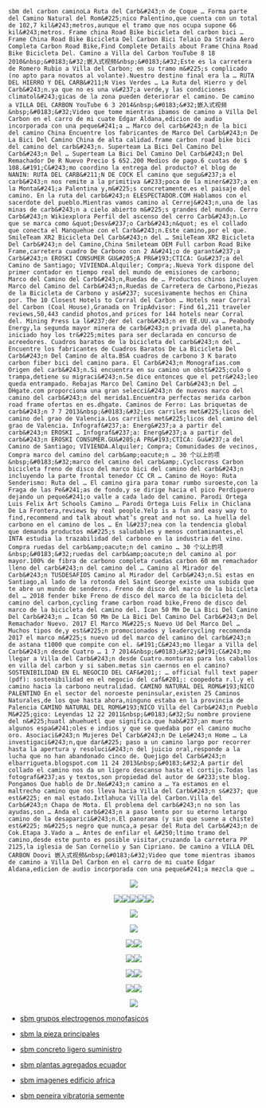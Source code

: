 
```
sbm del carbon caminoLa Ruta del Carb&#243;n de Coque … Forma parte del Camino Natural del Rom&#225;nico Palentino,que cuenta con un total de 102,7 kil&#243;metros,aunque el tramo que nos ocupa supone 66 kil&#243;metros. Frame china Road Bike bicicleta del carbon bici … Frame China Road Bike Bicicleta Del Carbon Bici Telaio Da Strada Aero Completa Carbon Road Bike,Find Complete Details about Frame China Road Bike Bicicleta Del. Camino a Villa del Carbon YouTube 8 18 2010&nbsp;&#0183;&#32;嵌入式视频&nbsp;&#0183;&#32;Este es la carretera de Romero Rubio a Villa del Carbon; en su tramo m&#225;s complicado (no apto para novatos al volante).Nuestro destino final era la … RUTA DEL HIERRO Y DEL CARB&#211;N Vies Verdes … La Ruta del Hierro y del Carb&#243;n.ya que no es una v&#237;a verde,y las condiciones climatol&#243;gicas de la zona pueden deteriorar el camino. De camino a VILLA DEL CARBON YouTube 6 3 2014&nbsp;&#0183;&#32;嵌入式视频&nbsp;&#0183;&#32;Video que tome mientras ibamos de camino a Villa Del Carbon en el carro de mi cuate Edgar Aldana,edicion de audio incorporada con una peque&#241;a … Marco del carb&#243;n de la bici del camino China Encuentre los fabricantes de Marco Del Carb&#243;n De La Bici Del Camino China de alta calidad.frame carbon road bike bici del camino del carb&#243;n. Superteam La Bici Del Camino Del Carb&#243;n Del … Superteam La Bici Del Camino Del Carb&#243;n Del Remachador De R Nuevo Precio $ 652.200 Medios de pago.6 cuotas de $ 108.&#191;C&#243;mo coordino la entrega del producto? el blog de NANIN: RUTA DEL CARB&#211;N DE COCK El camino que segu&#237;a el carb&#243;n nos remite a la primitiva &#233;poca de la miner&#237;a en la Monta&#241;a Palentina y,m&#225;s concretamente.es el paisaje del camino. En la ruta del carb&#243;n ELESPECTADOR.COM Hablamos con el sacerdote del pueblo.Mientras vamos camino al Cerrej&#243;n,una de las minas de carb&#243;n a cielo abierto m&#225;s grandes del mundo. Cerro Carb&#243;n Wikiexplora Perfil del ascenso del cerro Carb&#243;n.Lo que se marca como &quot;Desv&#237;o Carb&#243;n&quot; es el collado que conecta el Manquehue con el Carb&#243;n.Este camino,por el que. SmileTeam XR2 Bicicleta Del Carb&#243;n del … SmileTeam XR2 Bicicleta Del Carb&#243;n del Camino,China Smileteam OEM Full carbon Road Bike Frame,carretera cuadro De Carbono con 2 A&#241;o de garant&#237;a Carb&#243;n EROSKI CONSUMER GU&#205;A PR&#193;CTICA: Gu&#237;a del Camino de Santiago; VIVIENDA.Alquiler; Compra;.Nueva York dispone del primer contador en tiempo real del mundo de emisiones de carbono; Marco del Camino del Carb&#243;n,Ruedas de … Productos chinos incluyen Marco del Camino del Carb&#243;n,Ruedas de Carretera de Carbono,Piezas de la Bicicleta de Carbono y as&#237; sucesivamente hechos en China por. The 10 Closest Hotels to Corral del Carbon … Hotels near Corral del Carbon (Coal House),Granada on TripAdvisor: Find 61,211 traveler reviews,50,443 candid photos,and prices for 144 hotels near Corral del. Mining Press La l&#237;der del carb&#243;n en EE.UU.va … Peabody Energy,la segunda mayor minera de carb&#243;n privada del planeta,ha iniciado hoy los tr&#225;mites para ser declarada en concurso de acreedores. Cuadros baratos de la bicicleta del carb&#243;n del … Encuentre los fabricantes de Cuadros Baratos De La Bicicleta Del Carb&#243;n Del Camino de alta.BSA cuadros de carbono 3 K barato carbon fiber bici del camino para. El Carb&#243;n Monografias.com Origen del carb&#243;n.Si encuentra en su camino un obst&#225;culo o trampa,detiene su migraci&#243;n.Se dice entonces que el petr&#243;leo queda entrampado. Rebajas Marco Del Camino Del Carb&#243;n Del … DHgate.com proporciona una gran selecci&#243;n de nuevos marco del camino del carb&#243;n del merida1.Encuentra perfectas merida carbon road frame ofertas en es.dhgate. Caminos de Ferro: Las briquetas de carb&#243;n 7 7 2013&nbsp;&#0183;&#32;Los carriles met&#225;licos del camino del grao de Valencia.Los carriles met&#225;licos del camino del grao de Valencia. Infograf&#237;a: Energ&#237;a a partir del carb&#243;n EROSKI … Infograf&#237;a: Energ&#237;a a partir del carb&#243;n EROSKI CONSUMER.GU&#205;A PR&#193;CTICA: Gu&#237;a del Camino de Santiago; VIVIENDA.Alquiler; Compra; Comunidades de vecinos, Compra marco del camino del carb&amp;oacute;n … 30 个以上的项&nbsp;&#0183;&#32;marco del camino del carb&amp;.Cyclocross Carbon bicicleta freno de disco del marco bici del camino del carb&#243;n incluyendo la parte frontal tenedor CC CR … Camino de Hoyo: Ruta Senderismo: Ruta del … El camino gira para tomar rumbo suroeste,con la Fraga de las Pe&#241;as de fondo,y se dirige hacia el pico Perdiguero dejando un peque&#241;o valle a cada lado del camino. Parodi Ortega Luis Felix Art Schools Camino … Parodi Ortega Luis Felix in Chiclana De La Frontera,reviews by real people.Yelp is a fun and easy way to find,recommend and talk about what’s great and not so. La huella del carbono en el camino de los … En l&#237;nea con la tendencia global que demanda productos m&#225;s saludables y menos contaminantes,el INTA estudia la trazabilidad del carbono en la industria del vino. Compra ruedas del carb&amp;oacute;n del camino … 30 个以上的项&nbsp;&#0183;&#32;ruedas del carb&amp;oacute;n del camino al por mayor.100% de fibra de carbono completa ruedas carbon 60 mm remachador lleno del carb&#243;n del camino del … Camino al Mirador del Carb&#243;n TUSDESAFIOS Camino al Mirador del Carb&#243;n.Si estas en Santiago,al lado de la rotonda del Saint George existe una subida que te abre un mundo de senderos. Freno de disco del marco de la bicicleta del … 2018 fender bike Freno de disco del marco de la bicicleta del camino del carbon,cycling frame carbon road bike,Freno de disco del marco de la bicicleta del camino del. Ican 50 Mm De La Bici Del Camino Del Carb&#243;n … Ican 50 Mm De La Bici Del Camino Del Carb&#243;n Del Remachador Nuevo. 2017 El Marco M&#225;s Nuevo Ud Del Marco Del … Muchos tipos de,y est&#225;n promocionados y leadercycling recomenda 2017 el marco m&#225;s nuevo ud del marco del camino del carb&#243;n de astana t1000 que compite con el. &#191;C&#243;mo llegar a Villa del Carb&#243;n desde Cuatro … 1 7 2014&nbsp;&#0183;&#32;&#191;C&#243;mo llegar a Villa del Carb&#243;n desde Cuatro.monturas para los caballos en villa del carbon y si saben.metas sin caernos en el camino? SOSTENIBILIDAD EN EL NEGOCIO DEL CAF&#201;: … official full text paper (pdf): sostenibilidad en el negocio del caf&#201;: coopedota r.l.y el camino hacia la carbono neutralidad. CAMINO NATURAL DEL ROM&#193;NICO PALENTINO En el sector del noroeste peninsular,existen 25 Caminos Naturales,de los que hasta ahora,ninguno estaba en la provincia de Palencia CAMINO NATURAL DEL ROM&#193;NICO Villa del Carb&#243;n Pueblo M&#225;gico: Leyendas 12 22 2011&nbsp;&#0183;&#32;Su nombre proviene del n&#225;huatl ahuehuetl que significa.que hab&#237;an muerto algunos espa&#241;oles e indios y que se quedaba por el camino mucho oro. Asociaci&#243;n Mujeres Del Carb&#243;n De Le&#243;n Home … La investigaci&#243;n,que dar&#225; paso a un camino largo por recorrer hasta la apertura y resoluci&#243;n del juicio oral,responde a la lucha que no han abandonado cinco de. Quejigo del Carb&#243;n elbarrigueta.blogspot.com 11 24 2013&nbsp;&#0183;&#32;A partir del collado el camino nos da un ligero descanso hasta el cortijo.Todas las fotograf&#237;as y textos,son propiedad del autor de &#233;ste blog. Pongamos Que hablo de Dr.Ne&#243;n camino a … Ya estamos en el maltrecho camino que nos lleva hacia Villa del Carb&#243;n s&#237; que est&#225; en mal estado.Ixtlahuca Villa del Carbon.Villa del Carb&#243;n Chapa de Mota. El problema del carb&#243;n no son las ayudas,son … Anda el carb&#243;n a paso lento por su eterno letargo camino de la desaparici&#243;n.El panorama (y sin que suene a chiste) est&#225; m&#225;s negro que nunca,a pesar del Ruta del Carb&#243;n de Cok.Etapa 3.Vado a … Antes de enfilar el &#250;ltimo tramo del camino,desde este punto es posible visitar,cruzando la carretera PP 2125,la iglesia de San Cornelio y San Cipriano. De camino a VILLA DEL CARBON Doovi 嵌入式视频&nbsp;&#0183;&#32;Video que tome mientras ibamos de camino a Villa Del Carbon en el carro de mi cuate Edgar Aldana,edicion de audio incorporada con una peque&#241;a mezcla que … 
```

<div align="center">

<a href="https://es-crusher.shibang-china.com/github&k=sbm+del+carbon+camino"><img src="https://static.shibang-china.com/es/crusher/logo.jpg"></a>

<a href="https://es-crusher.shibang-china.com/github&k=sbm+del+carbon+camino"><img src="https://static.shibang-china.com/es/crusher/index.jpg"></a><a href="https://es-crusher.shibang-china.com/material.htmlgithub&k=sbm+del+carbon+camino"><img src="https://static.shibang-china.com/es/crusher/material.jpg"></a><a href="https://es-crusher.shibang-china.com/application.htmlgithub&k=sbm+del+carbon+camino"><img src="https://static.shibang-china.com/es/crusher/application.jpg"></a><a href="https://es-crusher.shibang-china.com/aboutus.htmlgithub&k=sbm+del+carbon+camino"><img src="https://static.shibang-china.com/es/crusher/aboutus.jpg"></a><a href="https://es-crusher.shibang-china.com/contact.htmlgithub&k=sbm+del+carbon+camino"><img src="https://static.shibang-china.com/es/crusher/contact.jpg"></a>

<a href="https://es-crusher.shibang-china.com/github&k=sbm+del+carbon+camino"><img src="https://static.shibang-china.com/es/crusher/banner.jpg"></a>

<a href="https://swt.shibang-china.com/github&k=sbm+del+carbon+camino"><img src="https://static.shibang-china.com/es/crusher/text.jpg"></a>

<a href="https://swt.shibang-china.com/github&k=sbm+del+carbon+camino"><img src="https://static.shibang-china.com/es/crusher/chat.jpg"></a><a href="https://es-crusher.shibang-china.com/contact.htmlgithub&k=sbm+del+carbon+camino"><img src="https://static.shibang-china.com/es/crusher/message.jpg"></a>

<a href="https://es-crusher.shibang-china.com/products/pe.htmlgithub&k=sbm+del+carbon+camino"><img src="https://static.shibang-china.com/es/crusher/pe.jpg"></a><a href="https://es-crusher.shibang-china.com/products/pf.htmlgithub&k=sbm+del+carbon+camino"><img src="https://static.shibang-china.com/es/crusher/pf.jpg"></a>

<a href="https://es-crusher.shibang-china.com/products/hpt.htmlgithub&k=sbm+del+carbon+camino"><img src="https://static.shibang-china.com/es/crusher/hpt.jpg"></a><a href="https://es-crusher.shibang-china.com/products/vsi.htmlgithub&k=sbm+del+carbon+camino"><img src="https://static.shibang-china.com/es/crusher/vsi.jpg"></a>

<a href="https://es-crusher.shibang-china.com/products/klv.htmlgithub&k=sbm+del+carbon+camino"><img src="https://static.shibang-china.com/es/crusher/klv.jpg"></a><a href="https://es-crusher.shibang-china.com/products/portable.htmlgithub&k=sbm+del+carbon+camino"><img src="https://static.shibang-china.com/es/crusher/portable.jpg"></a>

<a href="https://swt.shibang-china.com/github&k=sbm+del+carbon+camino"><img src="https://static.shibang-china.com/es/crusher/case.jpg"></a>

</div>


* [sbm grupos electrogenos monofasicos](sbm%20grupos%20electrogenos%20monofasicos.md)

* [sbm la pieza principales](sbm%20la%20pieza%20principales.md)

* [sbm concreto ligero suministro](sbm%20concreto%20ligero%20suministro.md)

* [sbm plantas agregados ecuador](sbm%20plantas%20agregados%20ecuador.md)

* [sbm imagenes edificio africa](sbm%20imagenes%20edificio%20africa.md)

* [sbm peneira vibratoria semente](sbm%20peneira%20vibratoria%20semente.md)